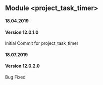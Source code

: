 ## Module <project_task_timer>

#### 18.04.2019
#### Version 12.0.1.0
Initial Commit for project_task_timer


#### 18.07.2019
#### Version 12.0.2.0
Bug Fixed
